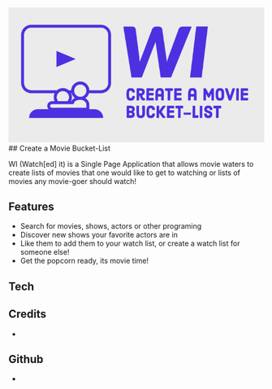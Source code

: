 <img src="https://github.com/theJakubMalinowski/Phase-One-Project-App/blob/main/images/WI.png" alt="Create a Movie Bucket-List" title="Create a Movie Bucket-List">
## Create a Movie Bucket-List

WI (Watch[ed] it) is a Single Page Application that allows movie waters to create lists of movies that one would like to get to watching or lists of movies any movie-goer should watch!

## Features
- Search for movies, shows, actors or other programing
- Discover new shows your favorite actors are in 
- Like them to add them to your watch list, or create a watch list for someone else!
- Get the popcorn ready, its movie time!

## Tech

## Credits
- 
## Github
- 